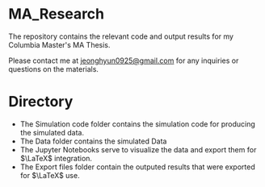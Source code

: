 # MA_Research
The repository contains the relevant code and output results for my Columbia Master's MA Thesis.

Please contact me at jeonghyun0925@gmail.com for any inquiries or questions on the materials.

# Directory
- The Simulation code folder contains the simulation code for producing the simulated data.
- The Data folder contains the simulated Data
- The Jupyter Notebooks serve to visualize the data and export them for $\LaTeX$ integration.
- The Export files folder contain the outputed results that were exported for $\LaTeX$ use.
